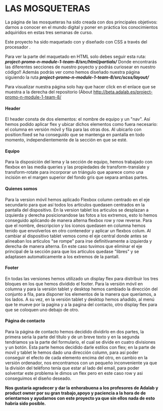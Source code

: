 # LAS MOSQUETERAS


La página de las mosqueteras ha sido creada con dos principales objetivos: darnos a conocer en el mundo digital y poner en práctica los conocimientos adquiridos en estas tres semanas de curso.

 Este proyecto ha sido maquetado con <i class="fab fa-html5"></i> y diseñado con CSS a través del procesador <i class="fab fa-sass"></i>.

 Para ver la parte del maquetado en HTML solo debes seguir esta ruta: **_project-promo-n-module-1-team-8/src/html/partials/_**
 Donde encontrarás las diferentes secciones de nuestro poyecto y podrás curiosear en nuestro código!! Además podrás ver como hemos diseñado nuestra página siguiendo la ruta **_project-promo-n-module-1-team-8/src/scss/layout/_**

 Para visualizar nuestra página solo hay que hacer click en el enlace que se muestra a la derecha del repositorio (About
http://beta.adalab.es/project-promo-n-module-1-team-8/


#### Header 
El header consta de dos elementos: el nombre de equipo y un "nav". Así hemos podido aplicar flex y ubicar dichos elementos como fuera necesario: el columna en versión móvil y fila para las otras dos. Al ubicarlo con position:fixed se ha conseguido que se mantenga en pantalla en todo momento, independientemente de la sección en que se esté.

#### Equipo
Para la disposición del lema y la sección de equipo, hemos trabajado con flexbox en las media queries y las propiedades de transform-translate y transform-rotate para incorporar un triángulo que aparece como una incisión en el margen superior del fondo gris que separa ambas partes.

#### Quienes somos
Para la version móvil hemos aplicado Flexbox column centrado en el eje secundario para que así todos los articulos quedasen centrados en la pantalla del dispositivo. En la version tablet los articulos se desplazan a izquierda y derecha posicionandose las fotos a los extremos, esto lo hemos conseguido aplicando de manera alterna flexbox row y row reverse. Para que el nombre, descripcion y los iconos quedasen en columna hemos tenido que envolverlos en otro contenedor y aplicar un flexbos colum. Al cambiar al dispositivo tablet vemos como el eje central donde antes se alineaban los articulos "se rompe" para irse definitivamente a izquierda y derecha de manera alterna. En este caso tuvimos que eliminar el eje principal de la sección para que los articulos quedase "libres" y se adaptasen automaticamente a los extremos de la pantall.


#### Footer
En todas las versiones hemos utilizado un display flex para distribuir los tres bloques en los que hemos dividido el footer. Para la versión móvil en columna y para la versión tablet y desktop hemos cambiado la dirección del conjunto a fila, para disponer los elementos de la manera que queríamos, a los lados. A su vez, en la versión tablet y desktop hemos añadido, al menú que te mueve por la pagina y a la pagina del contacto, otro display flex para que se coloquen uno debajo de otro.

#### Página de contacto
Para la página de contacto hemos decidido dividirlo en dos partes, la primera seria la parte del título y de un breve texto y en la segunda tendriamos ya la parte del formulario, el cual se divide en cuatro divisiones y un botón. Esta parte hemos decidido darle estilos con flex; en la parte de movil y tablet le hemos dado una dirección column, para así poder conseguir el efecto de cada elemento encima del otro, en cambio en la versión ordenador, nos encontramos con un pequeño inconveniente ya que  la división del teléfono tenía que estar al lado del email, para poder solventar este problema le dimos un flex pero en este caso row y asi conseguimos el diseño deseado.

**Nos gustaría agradecer y dar la enhorabuena a los profesores de Adalab y product owner por su gran trabajo,apoyo y paciencia a la hora de de orientarnos y ayudarnos con este proyecto ya que sin ellos nada de esto habría sido posible.**


